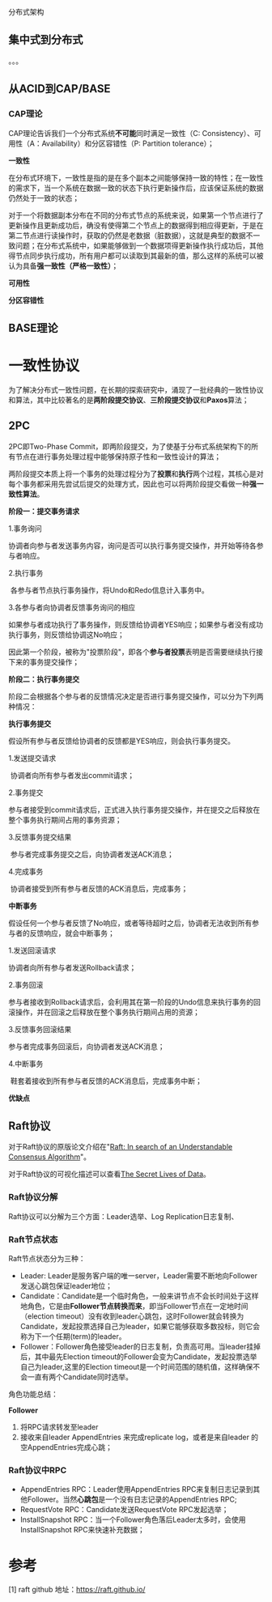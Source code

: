 分布式架构

## 集中式到分布式

。。。



## 从ACID到CAP/BASE



### CAP理论

CAP理论告诉我们一个分布式系统**不可能**同时满足一致性（C: Consistency）、可用性（A：Availability）和分区容错性（P: Partition tolerance）；

**一致性**

在分布式环境下，一致性是指的是在多个副本之间能够保持一致的特性；在一致性的需求下，当一个系统在数据一致的状态下执行更新操作后，应该保证系统的数据仍然处于一致的状态；

对于一个将数据副本分布在不同的分布式节点的系统来说，如果第一个节点进行了更新操作且更新成功后，确没有使得第二个节点上的数据得到相应得更新，于是在第二节点进行读操作时，获取的仍然是老数据（脏数据），这就是典型的数据不一致问题；在分布式系统中，如果能够做到一个数据项得更新操作执行成功后，其他得节点同步执行成功，所有用户都可以读取到其最新的值，那么这样的系统可以被认为具备**强一致性（严格一致性）**；

**可用性**





**分区容错性**





## BASE理论







# 一致性协议

为了解决分布式一致性问题，在长期的探索研究中，涌现了一批经典的一致性协议和算法，其中比较著名的是**两阶段提交协议**、**三阶段提交协议**和**Paxos**算法；

## 2PC

2PC即Two-Phase Commit，即两阶段提交，为了使基于分布式系统架构下的所有节点在进行事务处理过程中能够保持原子性和一致性设计的算法；

两阶段提交本质上将一个事务的处理过程分为了**投票**和**执行**两个过程，其核心是对每个事务都采用先尝试后提交的处理方式，因此也可以将两阶段提交看做一种**强一致性算法**。

**阶段一：提交事务请求**

1.事务询问

​    协调者向参与者发送事务内容，询问是否可以执行事务提交操作，并开始等待各参与者响应。

2.执行事务

​    各参与者节点执行事务操作，将Undo和Redo信息计入事务中。

3.各参与者向协调者反馈事务询问的相应

   如果参与者成功执行了事务操作，则反馈给协调者YES响应；如果参与者没有成功执行事务，则反馈给协调这No响应；

因此第一个阶段，被称为"投票阶段"，即各个**参与者投票**表明是否需要继续执行接下来的事务提交操作；

**阶段二：执行事务提交**

阶段二会根据各个参与者的反馈情况决定是否进行事务提交操作，可以分为下列两种情况：

**执行事务提交**

假设所有参与者反馈给协调者的反馈都是YES响应，则会执行事务提交。

1.发送提交请求

​    协调者向所有参与者发出commit请求；

2.事务提交

​    参与者接受到commit请求后，正式进入执行事务提交操作，并在提交之后释放在整个事务执行期间占用的事务资源；

3.反馈事务提交结果

​     参与者完成事务提交之后，向协调者发送ACK消息；

4.完成事务

​    协调者接受到所有参与者反馈的ACK消息后，完成事务；

**中断事务**

假设任何一个参与者反馈了No响应，或者等待超时之后，协调者无法收到所有参与者的反馈响应，就会中断事务；

1.发送回滚请求

   协调者向所有参与者发送Rollback请求；

2.事务回滚

   参与者接收到Rollback请求后，会利用其在第一阶段的Undo信息来执行事务的回滚操作，并在回滚之后释放在整个事务执行期间占用的资源；

3.反馈事务回滚结果

   参与者完成事务回滚后，向协调者发送ACK消息；

4.中断事务

​    鞋套着接收到所有参与者反馈的ACK消息后，完成事务中断；

**优缺点**







## Raft协议

对于Raft协议的原版论文介绍在"[Raft: In search of an Understandable Consensus Algorithm](https://raft.github.io/raft.pdf)"。

对于Raft协议的可视化描述可以查看[The Secret Lives of Data](http://thesecretlivesofdata.com/raft/)。

### Raft协议分解

Raft协议可以分解为三个方面：Leader选举、Log Replication日志复制、



### Raft节点状态

Raft节点状态分为三种：

- Leader:  Leader是服务客户端的唯一server，Leader需要不断地向Follower发送心跳包保证leader地位；
- Candidate：Candidate是一个临时角色，一般来讲节点不会长时间处于这样地角色，它是由**Follower节点转换而来**，即当Follower节点在一定地时间（election timeout）没有收到leader心跳包，这时Follower就会转换为Candidate，发起投票选择自己为leader，如果它能够获取多数投标，则它会称为下一个任期(term)的leader。
- Follower：Follower角色接受leader的日志复制，负责高可用。当leader挂掉后，其中最先Election timeout的Follower会变为Candidate，发起投票选举自己为leader,这里的Election timeout是一个时间范围的随机值，这样确保不会一直有两个Candidate同时选举。

角色功能总结：

**Follower**

1. 将RPC请求转发至leader
2. 接收来自leader  AppendEntries 来完成replicate log，或者是来自leader 的空AppendEntries完成心跳；



### Raft协议中RPC

- AppendEntries RPC：Leader使用AppendEntries RPC来复制日志记录到其他Follower。当然**心跳包**是一个没有日志记录的AppendEntries RPC;
- RequestVote RPC：Candidate发送RequestVote RPC发起选举；
- InstallSnapshot RPC：当一个Follower角色落后Leader太多时，会使用InstallSnapshot RPC来快速补充数据；

















# 参考

[1] raft github 地址：https://raft.github.io/
